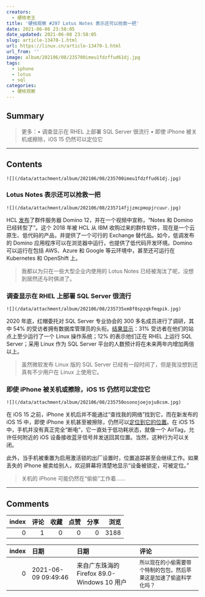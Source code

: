 ```yaml
---
creators:
  - 硬核老王
title: '硬核观察 #297 Lotus Notes 表示还可以抢救一把'
date: 2021-06-08 23:58:05
date_updated: 2021-06-08 23:58:05
slug: article-13470-1.html
url: https://linux.cn/article-13470-1.html
url_from: ''
image: album/202106/08/235700imeu1fdzffud61dj.jpg
tags:
  - iphone
  - lotus
  - sql
categories:
  - 硬核观察
---
```


## Summary

> 更多：• 调查显示在 RHEL 上部署 SQL Server 很流行 • 即使 iPhone 被关机或擦除，iOS 15 仍然可以定位它

***

<!-- more -->

## Contents

`![](/data/attachment/album/202106/08/235700imeu1fdzffud61dj.jpg)`

### Lotus Notes 表示还可以抢救一把

`![](/data/attachment/album/202106/08/235714fjjzmcpmopjrcuur.jpg)`

HCL [发布](https://www.theregister.com/2021/06/08/hcl_domino_12_debuts/)了群件服务器 Domino 12，并在一个视频中宣称，“Notes 和 Domino 已经转型了”。这个 2018 年被 HCL 从 IBM 收购过来的群件软件，现在是一个云原生、低代码的产品，并提供了一个可行的 Exchange 替代品。如今，低调发布的 Domino 应用程序可以在浏览器中运行，也提供了低代码开发环境。Domino 可以运行在包括 AWS、Azure 和 Google 等云环境中，甚至还可运行在 Kubernetes 和 OpenShift 上。

> 
> 我都以为只在一些大型企业内使用的 Lotus Notes 已经被淘汰了呢，没想到居然还与时俱进了。
> 
> 
> 

### 调查显示在 RHEL 上部署 SQL Server 很流行

`![](/data/attachment/album/202106/08/235735xm8f8spzqkfmqpik.jpg)`

2020 年底，红帽委托对 SQL Server 专业协会的 300 多名成员进行了调研，其中 54% 的受访者拥有数据库管理员的头衔。[结果显示](https://mp.weixin.qq.com/s/fmWlkkw0FJrxKNioiz5aGg)：31% 受访者在他们的站点上至少运行了一个 Linux 操作系统；12% 的表示他们正在 RHEL 上运行 SQL Server；采用 Linux 作为 SQL Server 平台的人数预计将在未来两年内增加两倍以上。

> 
> 虽然微软发布 Linux 版的 SQL Server 已经有一段时间了，但是我没想到还真有不少用户在 Linux 上使用它。
> 
> 
> 

### 即使 iPhone 被关机或擦除，iOS 15 仍然可以定位它

`![](/data/attachment/album/202106/08/235750osonojoejoju8csm.jpg)`

在 iOS 15 之前，iPhone 关机后并不能通过“查找我的网络”找到它，而在新发布的 iOS 15 中，即使 iPhone 关机甚至被擦除，仍然可以[定位到它的位置](https://9to5mac.com/2021/06/07/ios-15-find-my-network-can-find-your-iphone-when-it-is-powered-off/)。在 iOS 15 中，手机并没有真正完全“断电”，它一直处于低功耗状态，就像一个 AirTag，允许任何附近的 iOS 设备接收蓝牙信号并发送回其位置。当然，这种行为可以关闭。

此外，当手机被重置为启用激活锁的出厂设置时，位置追踪甚至会继续工作。如果丢失的 iPhone 被卖给别人，欢迎屏幕将清楚地显示“设备被锁定，可被定位。”

> 
> 关机的 iPhone 可能仍然在“偷偷”工作着……
> 
> 
>

***

## Comments


|   index |   评论 |   收藏 |   点赞 |   分享 |   浏览 |
|--------:|-------:|-------:|-------:|-------:|-------:|
|       0 |      1 |      0 |      0 |      0 |   3188 |

|   index | 日期                | 日期                                        | 评论                                                                 |
|--------:|:--------------------|:--------------------------------------------|:---------------------------------------------------------------------|
|       0 | 2021-06-09 09:49:46 | 来自广东珠海的 Firefox 89.0-Windows 10 用户 | `所以现在的小偷需要带个特制的包包，然后苹果这是加速了偷盗科学化吗？` |
